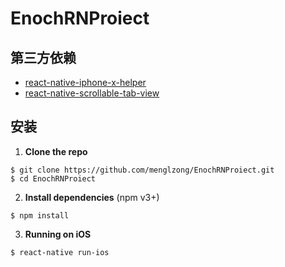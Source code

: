 # EnochRNProiect
## 第三方依赖

* [react-native-iphone-x-helper](https://github.com/ptelad/react-native-iphone-x-helper)
* [react-native-scrollable-tab-view](https://github.com/skv-headless/react-native-scrollable-tab-view)

## 安装

1. **Clone the repo**

```
$ git clone https://github.com/menglzong/EnochRNProiect.git
$ cd EnochRNProiect
```

2. **Install dependencies** (npm v3+)

```
$ npm install
```

3. **Running on iOS**

```
$ react-native run-ios
```
